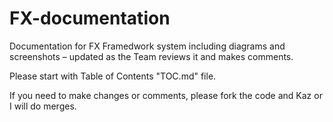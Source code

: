 # FX-documentation

Documentation for FX Framedwork system including diagrams and screenshots – updated as the Team reviews it and makes comments.

Please start with Table of Contents "TOC.md" file.

If you need to make changes or comments, please fork the code and Kaz or I will do merges.
